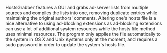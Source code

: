 HostsGrabber features a GUI and grabs ad-server lists from multiple sources and compiles the lists into one,
removing duplicate entries while maintaining the original authors' comments. Altering one's hosts file is a nice
alternative to using ad-blocking extensions as ad-blocking extensions can use a lot of additional system resources
while the hosts file method uses minimal resources. The program only applies the file automatically to the system
in OS X and Unix systems only at the moment, and requires a sudo password in order to update the system's hosts file.